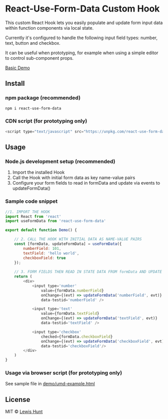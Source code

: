 # React-Use-Form-Data Custom Hook
This custom React Hook lets you easily populate and update form input data within function components via local state.

Currently it's configured to handle the following input field types: number, text, button and checkbox.

It can be useful when prototyping, for example when using a simple editor to control sub-component props.

[Basic Demo](https://lewhunt.github.io/react-use-form-data/)

## Install
### npm package (recommended)
```bash
npm i react-use-form-data
```

### CDN script (for prototyping only)
```js
<script type="text/javascript" src="https://unpkg.com/react-use-form-data/umd/react-use-form-data.js"></script>
```

## Usage
### Node.js development setup (recommended)
1. Import the installed Hook
2. Call the Hook with initial form data as key name-value pairs
3. Configure your form fields to read in formData and update via events to updateFormData()

### Sample code snippet
```js
//1. IMPORT THE HOOK 
import React from 'react'
import useFormData from 'react-use-form-data'

export default function Demo() {

    // 2. CALL THE HOOK WITH INITIAL DATA AS NAME-VALUE PAIRS
    const [formData, updateFormData] = useFormData({ 
        numberField: 101,
        textField: 'hello world',
        checkboxField: true
    });
 
    // 3. FORM FIELDS THEN READ IN STATE DATA FROM formData AND UPDATE DATA VIA updateFormData
    return (
        <div>
            <input type='number' 
                value={formData.numberField} 
                onChange={(evt) => updateFormData('numberField', evt)}
                data-testid='numberField' />

            <input type='text' 
                value={formData.textField} 
                onChange={(evt) => updateFormData('textField', evt)}
                data-testid='textField' />

            <input type='checkbox' 
                checked={formData.checkboxField} 
                onChange={(evt) => updateFormData('checkboxField', evt)}
                data-testid='checkboxField'/>
        </div>
    )
}
```

### Usage via browser script (for prototyping only)
See sample file in [demo/umd-example.html](https://github.com/lewhunt/react-use-form-data/blob/master/demo/umd-example.html)

## License
MIT © [Lewis Hunt](https://github.com/lewhunt)